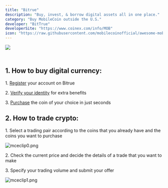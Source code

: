 ```yaml
---
title: "Bitrue"
description: "Buy, invest, & borrow digital assets all in one place."
category: "Buy MobileCoin outside the U.S."
developer: "BitTrue"
developerSite: "https://www.coinex.com/info/MOB"
icon: "https://raw.githubusercontent.com/mobilecoinofficial/awesome-mobilecoin/main/directory/images/bitrue.webp"
---
```


![](https://raw.githubusercontent.com/mobilecoinofficial/awesome-mobilecoin/main/directory/images/bitruescreenshot.png)

\
1\. How to buy digital currency:
----------------------------------

1\. [Register](https://www.bitrue.com/user/register) your account on Bitrue

2\. [Verify your identity](https://www.bitrue.com/account/information) for extra benefits

3\. [Purchase](https://www.bitrue.com/trade/btr_usdt) the coin of your choice in just seconds

2\. How to trade crypto:
------------------------

1\. Select a trading pair according to the coins that you already have and the coins you want to purchase

![mceclip0.png](https://bitrue.zendesk.com/hc/article_attachments/4501508649497/mceclip0.png)

2\. Check the current price and decide the details of a trade that you want to make

3\. Specify your trading volume and submit your offer

![mceclip1.png](https://bitrue.zendesk.com/hc/article_attachments/4501474729497/mceclip1.png)
